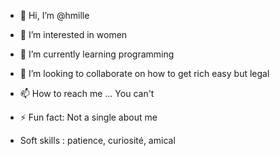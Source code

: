 - 👋 Hi, I’m @hmille
- 👀 I’m interested in women
- 🌱 I’m currently learning programming
- 💞️ I’m looking to collaborate on how to get rich easy but legal
- 📫 How to reach me ... You can't
- ⚡ Fun fact: Not a single about me

- Soft skills : patience, curiosité, amical
<!---
hmille/hmille is a ✨ special ✨ repository because its `README.md` (this file) appears on your GitHub profile.
You can click the Preview link to take a look at your changes.
--->
